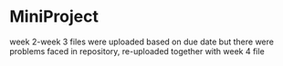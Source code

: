 # MiniProject
week 2-week 3 files were uploaded based on due date but there were problems faced in repository, re-uploaded together with week 4 file
